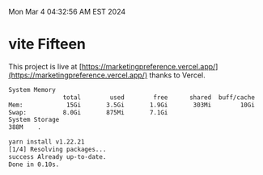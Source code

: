 Mon Mar  4 04:32:56 AM EST 2024

# vite Fifteen


This project is live at [https://marketingpreference.vercel.app/](https://marketingpreference.vercel.app/) thanks to Vercel.

```bash
System Memory
               total        used        free      shared  buff/cache   available
Mem:            15Gi       3.5Gi       1.9Gi       303Mi        10Gi        11Gi
Swap:          8.0Gi       875Mi       7.1Gi
System Storage
388M	.
```
```bash
yarn install v1.22.21
[1/4] Resolving packages...
success Already up-to-date.
Done in 0.10s.
```
